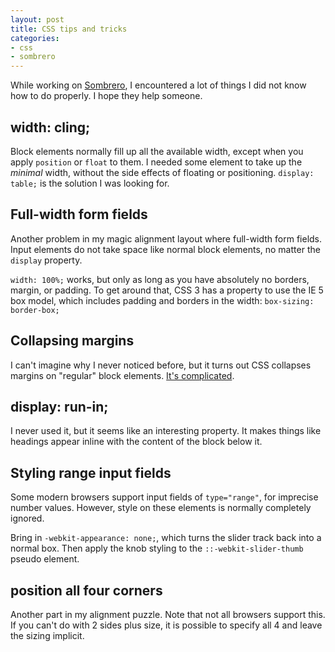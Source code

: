 ```yaml
---
layout: post
title: CSS tips and tricks
categories:
- css
- sombrero
---
```


While working on [Sombrero][1], I encountered a lot of things I did not know how to do properly. I hope they help someone.

## width: cling;

Block elements normally fill up all the available width, except when you apply `position` or `float` to them. I needed some element to take up the *minimal* width, without the side effects of floating or positioning. `display: table;` is the solution I was looking for.

## Full-width form fields

Another problem in my magic alignment layout where full-width form fields. Input elements do not take space like normal block elements, no matter the `display` property.

`width: 100%;` works, but only as long as you have absolutely no borders, margin, or padding. To get around that, CSS 3 has a property to use the IE 5 box model, which includes padding and borders in the width: `box-sizing: border-box;`

## Collapsing margins

I can't imagine why I never noticed before, but it turns out CSS collapses margins on "regular" block elements. [It's complicated][2].

## display: run-in;

I never used it, but it seems like an interesting property. It makes things like headings appear inline with the content of the block below it.

## Styling range input fields

Some modern browsers support input fields of `type="range"`, for imprecise number values. However, style on these elements is normally completely ignored.

Bring in `-webkit-appearance: none;`, which turns the slider track back into a normal box. Then apply the knob styling to the `::-webkit-slider-thumb` pseudo element.

## position all four corners

Another part in my alignment puzzle. Note that not all browsers support this. If you can't do with 2 sides plus size, it is possible to specify all 4 and leave the sizing implicit.

[1]: https://github.com/pepijndevos/Sombrero
[2]: http://reference.sitepoint.com/css/collapsingmargins
